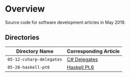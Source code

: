 # Overview

Source code for software development articles in May 2019.

## Directories

| Directory Name                           | Corresponding Article                                                  |
|------------------------------------------|------------------------------------------------------------------------|
| `05-12-csharp-delegates`                 | [C# Delegates](https://jarombek.com/blog/may-12-2019-csharp-delegates) |
| `05-28-haskell-pt6`                      | [Haskell Pt.6](https://jarombek.com/blog/may-28-2019-haskell-pt6)      |

